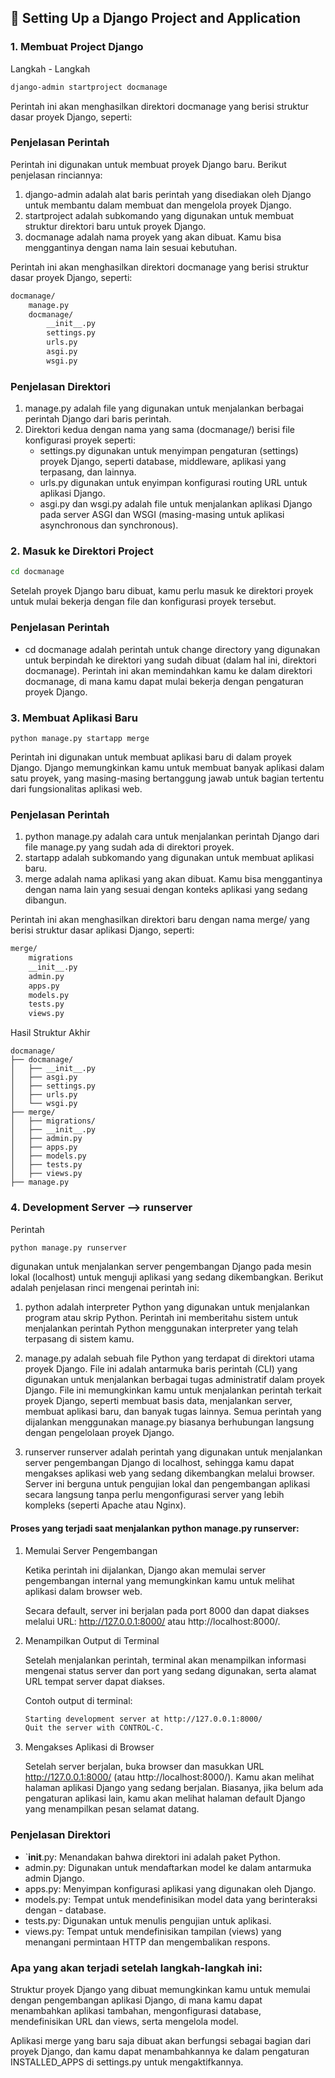 ## 📆 Setting Up a Django Project and Application

### 1. Membuat Project Django

Langkah - Langkah

```bash
django-admin startproject docmanage
```
Perintah ini akan menghasilkan direktori docmanage yang berisi struktur dasar proyek Django, seperti:

### Penjelasan Perintah
Perintah ini digunakan untuk membuat proyek Django baru. Berikut penjelasan rinciannya:
1. django-admin 
adalah alat baris perintah yang disediakan oleh Django untuk membantu dalam membuat dan mengelola proyek Django.
2. startproject 
adalah subkomando yang digunakan untuk membuat struktur direktori baru untuk proyek Django.
3. docmanage 
adalah nama proyek yang akan dibuat. Kamu bisa menggantinya dengan nama lain sesuai kebutuhan.

Perintah ini akan menghasilkan direktori docmanage yang berisi struktur dasar proyek Django, seperti:

```bash
docmanage/
    manage.py
    docmanage/
        __init__.py
        settings.py
        urls.py
        asgi.py
        wsgi.py
```

### Penjelasan Direktori
1. manage.py 
adalah file yang digunakan untuk menjalankan berbagai perintah Django dari baris perintah.
2. Direktori kedua dengan nama yang sama (docmanage/) 
berisi file konfigurasi proyek seperti:
    - settings.py
    digunakan untuk menyimpan pengaturan (settings) proyek Django, seperti database, middleware, aplikasi yang terpasang, dan lainnya.
    - urls.py
    digunakan untuk  enyimpan konfigurasi routing URL untuk aplikasi Django.
    - asgi.py dan wsgi.py
    adalah file untuk menjalankan aplikasi Django pada server ASGI dan WSGI (masing-masing untuk aplikasi asynchronous dan synchronous).

### 2. Masuk ke Direktori Project
```bash
cd docmanage
```
Setelah proyek Django baru dibuat, kamu perlu masuk ke direktori proyek untuk mulai bekerja dengan file dan konfigurasi proyek tersebut.

### Penjelasan Perintah
- cd docmanage
adalah perintah untuk change directory yang digunakan untuk berpindah ke direktori yang sudah dibuat (dalam hal ini, direktori docmanage). Perintah ini akan memindahkan kamu ke dalam direktori docmanage, di mana kamu dapat mulai bekerja dengan pengaturan proyek Django.

### 3. Membuat Aplikasi Baru
```
python manage.py startapp merge
```

Perintah ini digunakan untuk membuat aplikasi baru di dalam proyek Django. Django memungkinkan kamu untuk membuat banyak aplikasi dalam satu proyek, yang masing-masing bertanggung jawab untuk bagian tertentu dari fungsionalitas aplikasi web.

### Penjelasan Perintah
1. python manage.py adalah cara untuk menjalankan perintah Django dari file manage.py yang sudah ada di direktori proyek.
2. startapp adalah subkomando yang digunakan untuk membuat aplikasi baru.
3. merge adalah nama aplikasi yang akan dibuat. Kamu bisa menggantinya dengan nama lain yang sesuai dengan konteks aplikasi yang sedang dibangun.

Perintah ini akan menghasilkan direktori baru dengan nama merge/ yang berisi struktur dasar aplikasi Django, seperti:

``` bash
merge/
    migrations
    __init__.py
    admin.py
    apps.py
    models.py
    tests.py
    views.py
```

Hasil Struktur Akhir

```
docmanage/
├── docmanage/
│   ├── __init__.py
│   ├── asgi.py
│   ├── settings.py
│   ├── urls.py
│   └── wsgi.py
├── merge/
│   ├── migrations/
│   ├── __init__.py
│   ├── admin.py
│   ├── apps.py
│   ├── models.py
│   ├── tests.py
│   ├── views.py
├── manage.py

```

### 4. Development Server --> runserver
Perintah 
```bash 
python manage.py runserver 
```
digunakan untuk menjalankan server pengembangan Django pada mesin lokal (localhost) untuk menguji aplikasi yang sedang dikembangkan. Berikut adalah penjelasan rinci mengenai perintah ini:

1. python
adalah interpreter Python yang digunakan untuk menjalankan program atau skrip Python. Perintah ini memberitahu sistem untuk menjalankan perintah Python menggunakan interpreter yang telah terpasang di sistem kamu.

2. manage.py
adalah sebuah file Python yang terdapat di direktori utama proyek Django. File ini adalah antarmuka baris perintah (CLI) yang digunakan untuk menjalankan berbagai tugas administratif dalam proyek Django. File ini memungkinkan kamu untuk menjalankan perintah terkait proyek Django, seperti membuat basis data, menjalankan server, membuat aplikasi baru, dan banyak tugas lainnya. Semua perintah yang dijalankan menggunakan manage.py biasanya berhubungan langsung dengan pengelolaan proyek Django.

3. runserver
runserver adalah perintah yang digunakan untuk menjalankan server pengembangan Django di localhost, sehingga kamu dapat mengakses aplikasi web yang sedang dikembangkan melalui browser. Server ini berguna untuk pengujian lokal dan pengembangan aplikasi secara langsung tanpa perlu mengonfigurasi server yang lebih kompleks (seperti Apache atau Nginx).


#### Proses yang terjadi saat menjalankan python manage.py runserver:
1. Memulai Server Pengembangan

    Ketika perintah ini dijalankan, Django akan memulai server pengembangan internal yang memungkinkan kamu untuk melihat aplikasi dalam browser web.

    Secara default, server ini berjalan pada port 8000 dan dapat diakses melalui URL: http://127.0.0.1:8000/ atau http://localhost:8000/.

2. Menampilkan Output di Terminal

    Setelah menjalankan perintah, terminal akan menampilkan informasi mengenai status server dan port yang sedang digunakan, serta alamat URL tempat server dapat diakses.

    Contoh output di terminal:
    ``` bash
    Starting development server at http://127.0.0.1:8000/
    Quit the server with CONTROL-C.
    ```

3. Mengakses Aplikasi di Browser

    Setelah server berjalan, buka browser dan masukkan URL http://127.0.0.1:8000/ (atau http://localhost:8000/).
    Kamu akan melihat halaman aplikasi Django yang sedang berjalan. Biasanya, jika belum ada pengaturan aplikasi lain, kamu akan melihat halaman default Django yang menampilkan pesan selamat datang.


### Penjelasan Direktori

- `__init__.py: Menandakan bahwa direktori ini adalah paket Python.
- admin.py: Digunakan untuk mendaftarkan model ke dalam antarmuka admin Django.
- apps.py: Menyimpan konfigurasi aplikasi yang digunakan oleh Django.
- models.py: Tempat untuk mendefinisikan model data yang berinteraksi dengan - database.
- tests.py: Digunakan untuk menulis pengujian untuk aplikasi.
- views.py: Tempat untuk mendefinisikan tampilan (views) yang menangani permintaan HTTP dan mengembalikan respons.


### Apa yang akan terjadi setelah langkah-langkah ini:
Struktur proyek Django yang dibuat memungkinkan kamu untuk memulai dengan pengembangan aplikasi Django, di mana kamu dapat menambahkan aplikasi tambahan, mengonfigurasi database, mendefinisikan URL dan views, serta mengelola model.

Aplikasi merge yang baru saja dibuat akan berfungsi sebagai bagian dari proyek Django, dan kamu dapat menambahkannya ke dalam pengaturan INSTALLED_APPS di settings.py untuk mengaktifkannya.
